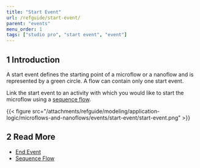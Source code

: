 ```yaml
---
title: "Start Event"
url: /refguide/start-event/
parent: "events"
menu_order: 1
tags: ["studio pro", "start event", "event"]
---
```


## 1 Introduction
A start event defines the starting point of a microflow or a nanoflow and is represented by a green circle. A flow can contain only one start event.

Link the start event to an activity with which you would like to start the microflow using a [sequence flow](/refguide/sequence-flow/).

{{< figure src="/attachments/refguide/modeling/application-logic/microflows-and-nanoflows/events/start-event/start-event.png" >}}

## 2 Read More

* [End Event](/refguide/end-event/)
* [Sequence Flow](/refguide/sequence-flow/)